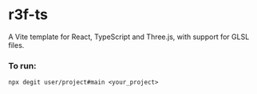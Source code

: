 # r3f-ts
A Vite template for React, TypeScript and Three.js, with support for GLSL files.

### To run:
`npx degit user/project#main <your_project>`
